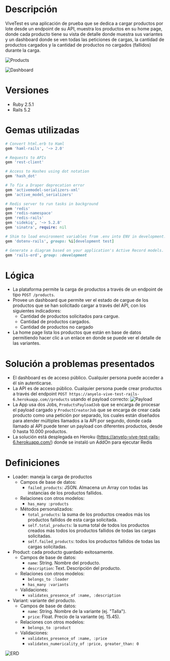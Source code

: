 # Descripción
ViveTest es una aplicación de prueba que se dedica a cargar productos por lote desde un endpoint de su API, muestra los productos en su home page, donde cada producto tiene su vista de detalle donde muestra sus variantes y un dashboard donde se ven todas las peticiones de cargas, la cantidad de productos cargados y la cantidad de productos no cargados (fallidos) durante la carga.

![Products](https://i.ibb.co/wKLmvYR/Deepin-Screenshot-Seleccionar-rea-20200620153548.png)

![Dashboard](https://i.ibb.co/34sSbB9/Deepin-Screenshot-Seleccionar-rea-20200620164503.png)


# Versiones
- Ruby 2.5.1
- Rails 5.2


# Gemas utilizadas
```ruby
# Convert html.erb to Haml
gem 'haml-rails', '~> 2.0'

# Requests to APIs
gem 'rest-client'

# Access to Hashes using dot notation
gem 'hash_dot'

# To fix a Draper deprecation error
gem 'activemodel-serializers-xml'
gem 'active_model_serializers'

# Redis server to run tasks in background
gem 'redis'
gem 'redis-namespace'
gem 'redis-rails'
gem 'sidekiq', '~> 5.2.8'
gem 'sinatra', require: nil

# Shim to load environment variables from .env into ENV in development.
gem 'dotenv-rails', groups: %i[development test]

# Generate a diagram based on your application's Active Record models.
gem 'rails-erd', group: :development
```


# Lógica
- La plataforma permite la carga de productos a través de un endpoint de tipo `POST /products`.
- Provee un dashboard que permite ver el estado de cargue de los productos que se han solicitado cargar a través del
API, con los siguientes indicadores:
  - Cantidad de productos solicitados para cargue.
  - Cantidad de productos cargados.
  - Cantidad de productos no cargado
- La home page lista los productos que están en base de datos permitiendo hacer clic a un enlace en donde se puede ver el detalle de las variantes.


# Solución a problemas presentados
- El dashboard es de acceso público. Cualquier persona puede acceder a él sin autenticarse.
- La API es de acceso público. Cualquier persona puede crear productos a través del endpoint `POST https://anyelo-vive-test-rails-6.herokuapp.com//products` usando el payload correcto: ![Payload](https://i.ibb.co/TMvXM4F/Deepin-Screenshot-Seleccionar-rea-20200620200744.png) 
- La App usa dos Jobs, `ProductsPayloadJob` que se encarga de procesar el payload cargado y `ProductCreatorJob` que se encarga de crear cada producto como una petición por separado, los cuales están diseñados para atender múltiples llamados a la API por segundo, donde cada llamado al API puede tener un payload con diferentes productos, desde 0 hasta 10.000 productos.
- La solución está desplegada en Heroku (https://anyelo-vive-test-rails-6.herokuapp.com/) donde se instaló un AddOn para ejecutar Redis


# Definiciones
- Loader: maneja la carga de productos
  - Campos de base de datos:
    - `failed_products`: JSON. Almacena un Array con todas las instancias de los productos fallidos.
  - Relaciones con otros modelos:
    - `has_many :products`
  - Métodos personalizados:
    - `total_products`: la suma de los productos creados más los productos fallidos de esta carga solicitada.
    - `self.total_products`: la suma total de todos los productos creados más todos los productos fallidos de todas las cargas solicitadas.
    - `self.failed_products`: todos los productos fallidos de todas las cargas solicitadas.
- Product: cada producto guardado exitosamente.
  - Campos de base de datos:
    - `name`: String. Nombre del producto.
    - `description`: Text. Descripción del producto.
  - Relaciones con otros modelos:
    - `belongs_to :loader`
    - `has_many :variants`
  - Validaciones:
    - `validates_presence_of :name, :description`
- Variant: variante del producto.
  - Campos de base de datos:
    - `name`: String. Nombre de la variante (ej. "Talla").
    - `price`: Float. Precio de la variante (ej. 15.45).
  - Relaciones con otros modelos:
    - `belongs_to :product`
  - Validaciones:
    - `validates_presence_of :name, :price`
    - `validates_numericality_of :price, greater_than: 0`

![ERD](https://i.ibb.co/D5Wn3Jv/Deepin-Screenshot-Seleccionar-rea-20200620195050.png)
